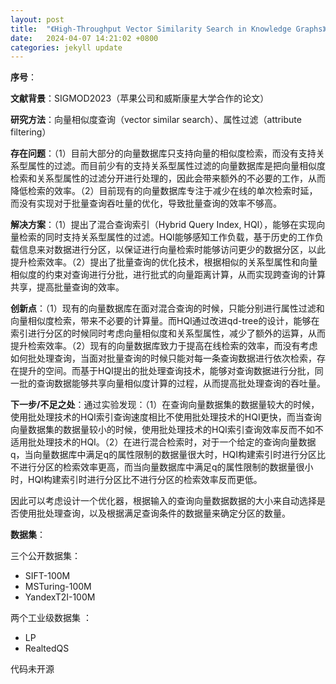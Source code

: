 ```yaml
---
layout: post
title:  "《High-Throughput Vector Similarity Search in Knowledge Graphs》论文粗读笔记"
date:   2024-04-07 14:21:02 +0800
categories: jekyll update
---
```




**序号**：

**文献背景**：SIGMOD2023（苹果公司和威斯康星大学合作的论文）

**研究方法**：向量相似度查询（vector similar search）、属性过滤（attribute filtering）

**存在问题**：（1）目前大部分的向量数据库只支持向量的相似度检索，而没有支持关系型属性的过滤。而目前少有的支持关系型属性过滤的向量数据库是把向量相似度检索和关系型属性的过滤分开进行处理的，因此会带来额外的不必要的工作，从而降低检索的效率。（2）目前现有的向量数据库专注于减少在线的单次检索时延，而没有实现对于批量查询吞吐量的优化，导致批量查询的效率不够高。

**解决方案**：（1）提出了混合查询索引（Hybrid Query Index, HQI），能够在实现向量检索的同时支持关系型属性的过滤。HQI能够感知工作负载，基于历史的工作负载信息来对数据进行分区，以保证进行向量检索时能够访问更少的数据分区，以此提升检索效率。（2）提出了批量查询的优化技术，根据相似的关系型属性和向量相似度的约束对查询进行分批，进行批式的向量距离计算，从而实现跨查询的计算共享，提高批量查询的效率。

**创新点**：（1）现有的向量数据库在面对混合查询的时候，只能分别进行属性过滤和向量相似度检索，带来不必要的计算量。而HQI通过改进qd-tree的设计，能够在索引进行分区的时候同时考虑向量相似度和关系型属性，减少了额外的运算，从而提升检索效率。（2）现有的向量数据库致力于提高在线检索的效率，而没有考虑如何批处理查询，当面对批量查询的时候只能对每一条查询数据进行依次检索，存在提升的空间。而基于HQI提出的批处理查询技术，能够对查询数据进行分批，同一批的查询数据能够共享向量相似度计算的过程，从而提高批处理查询的吞吐量。

**下一步/不足之处**：通过实验发现：（1）在查询向量数据集的数据量较大的时候，使用批处理技术的HQI索引查询速度相比不使用批处理技术的HQI更快，而当查询向量数据集的数据量较小的时候，使用批处理技术的HQI索引查询效率反而不如不适用批处理技术的HQI。（2）在进行混合检索时，对于一个给定的查询向量数据q，当向量数据库中满足q的属性限制的数据量很大时，HQI构建索引时进行分区比不进行分区的检索效率更高，而当向量数据库中满足q的属性限制的数据量很小时，HQI构建索引时进行分区比不进行分区的检索效率反而更低。

因此可以考虑设计一个优化器，根据输入的查询向量数据数据的大小来自动选择是否使用批处理查询，以及根据满足查询条件的数据量来确定分区的数量。

**数据集**：

三个公开数据集：

- SIFT-100M
- MSTuring-100M
- YandexT2I-100M

两个工业级数据集 ：

- LP
- RealtedQS

代码未开源